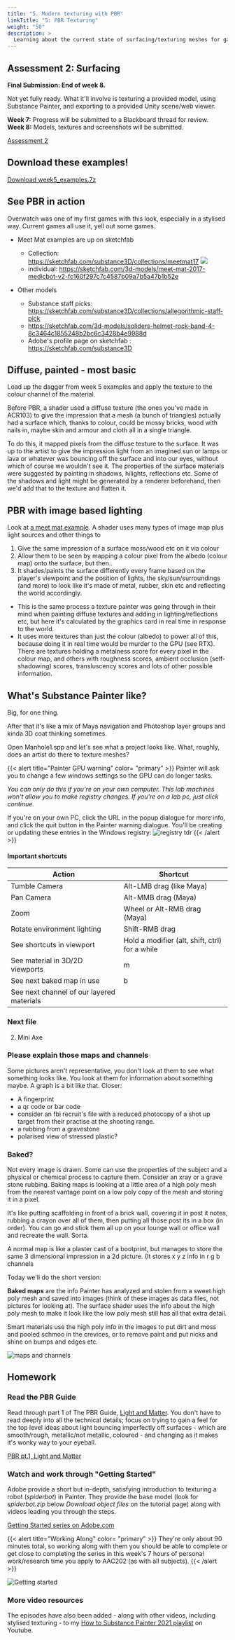 ```yaml
---
title: "5. Modern texturing with PBR"
linkTitle: "5: PBR Texturing"
weight: "50"
description: >
  Learning about the current state of surfacing/texturing meshes for games.
---
```


## Assessment 2: Surfacing

**Final Submission: End of week 8.**

Not yet fully ready. What it'll involve is texturing a provided model, using Substance Painter, and exporting to a provided Unity scene/web viewer. 

**Week 7:** Progress will be submitted to a Blackboard thread for review.   
**Week 8:** Models, textures and screenshots will be submitted.

<a class="btn btn-lg btn-primary mr-3 mb-4" href="../assessments/#2-model-surfacing">Assessment 2</a>

## Download these examples!

<a class="btn btn-lg btn-primary mr-3 mb-4" href="https://laustu.sharepoint.com/:u:/r/sites/largefilecurriculum/AAC202/model-surfacing/week5_examples.7z?csf=1&web=1&e=CKXhDG" target="_blank">Download week5_examples.7z<i class="fas fa-arrow-alt-circle-right ml-2"></i></a>

## See PBR in action

Overwatch was one of my first games with this look, especially in a stylised way.
Current games all use it, yell out some games.

  - Meet Mat examples are up on sketchfab 
    - Collection: https://sketchfab.com/substance3D/collections/meetmat17
    ![](mat_collection.png)
    - individual: https://sketchfab.com/3d-models/meet-mat-2017-medicbot-v2-fc160f297c7c4587b09a7b5a47b1b52e


  - Other models
    - Substance staff picks: https://sketchfab.com/substance3D/collections/allegorithmic-staff-pick
    - https://sketchfab.com/3d-models/soliders-helmet-rock-band-4-8c3464c1855248b2bc6c3428b4e9988d
    - Adobe's profile page on sketchfab : https://sketchfab.com/substance3D 

## Diffuse, painted - most basic

Load up the dagger from week 5 examples and apply the texture to the colour channel of the material.

Before PBR, a shader used a diffuse texture (the ones you've made in ACR103) to give the impression that a mesh (a bunch of triangles) actually had a surface which, thanks to colour, could be mossy bricks, wood with nails in, maybe skin and armour and cloth all in a single triangle.  

To do this, it mapped pixels from the diffuse texture to the surface. It was up to the artist to give the impression light from an imagined sun or lamps or lava or whatever was bouncing off the surface and into our eyes, without which of course we wouldn't see it. The properties of the surface materials were suggested by painting in shadows, hilights, reflections etc. Some of the shadows and light might be generated by a renderer beforehand, then we'd add that to the texture and flatten it. 

## PBR with image based lighting

Look at [a meet mat example](https://sketchfab.com/3d-models/meet-mat-2017-medicbot-v2-fc160f297c7c4587b09a7b5a47b1b52e).
A shader uses many types of image map plus light sources and other things to

1. Give the same impression of a surface moss/wood etc on it via colour
2. Allow them to be seen by mapping a colour pixel from the albedo (colour map) onto the surface, but then..
3. It shades/paints the surface differently every frame based on the player's viewpoint and the position of lights, the sky/sun/surroundings (and more) to look like it's made of metal, rubber, skin etc and reflecting the world accordingly. 
  - This is the same process a texture painter was going through in their mind when painting diffuse textures and adding in lighting/reflections etc, but here it's calculated by the graphics card in real time in response to the world. 
  - It uses more textures than just the colour (albedo) to power all of this, because doing it in real time would be murder to the GPU (see RTX). There are textures holding a metalness score for every pixel in the colour map, and others with roughness scores, ambient occlusion (self-shadowing) scores, transluscency scores and lots of other possible information.

## What's Substance Painter like?

Big, for one thing.

After that it's like a mix of Maya navigation and Photoshop layer groups and kinda 3D coat thinking sometimes.

Open Manhole1.spp and let's see what a project looks like. What, roughly, does an artist do there to texture meshes?

{{< alert title="Painter GPU warning" color= "primary" >}}
Painter will ask you to change a few windows settings so the GPU can do longer tasks. 

*You can only do this if you're on your own computer. This lab machines won't allow you to make registry changes. If you're on a lab pc, just click continue.*

If you're on your own PC, click the URL in the popup dialogue for more info, and click the quit button in the Painter warning dialogue. You'll be creating or updating these entries in the Windows registry:
![registry tdr](registry_tdr.png)
{{< /alert >}}

#### Important shortcuts

Action | Shortcut
--------------------------- | -------
Tumble Camera | Alt-LMB drag (like Maya)
Pan Camera | Alt-MMB drag (Maya)
Zoom | Wheel or Alt-RMB drag (Maya)
Rotate environment lighting | Shift-RMB drag
See shortcuts in viewport | Hold a modifier (alt, shift, ctrl) for a while 
See material in 3D/2D viewports | m
See next baked map in use | b
See next channel of our layered materials | 

### Next file 
 
2. Mini Axe

### Please explain those maps and channels

Some pictures aren't representative, you don't look at them to see what something looks like. You look at them for information about something maybe. A graph is a bit like that. Closer:
* A fingerprint
* a qr code or bar code
* consider an fbi recruit's file with a reduced photocopy of a shot up target from their practise at the shooting range.
* a rubbing from a gravestone
* polarised view of stressed plastic?

### Baked?

Not every image is drawn. Some can use the properties of the subject and a physical or chemical process to capture them. Consider an xray or a grave stone rubbing. Baking maps is looking at a little area of a high poly mesh from the nearest vantage point on a low poly copy of the mesh and storing it in a pixel.

It's like putting scaffolding in front of a brick wall, covering it in post it notes, rubbing a crayon over all of them, then putting all those post its in a box (in order). You can go and stick them all up on your lounge wall or office wall and recreate the wall. Sorta.

A normal map is like a plaster cast of a bootprint, but manages to store the same 3 dimensional impression in a 2d picture. (It stores x y z info in r g b channels

Today we'll do the short version:

**Baked maps** are the info Painter has analyzed and stolen from a sweet high poly mesh and saved into images (think of these images as data files, not pictures for looking at). The surface shader uses the info about the high poly mesh to make it look like the low poly mesh still has all that extra detail.  

Smart materials use the high poly info in the images to put dirt and moss and pooled schmoo in the crevices, or to remove paint and put nicks and shine on bumps and edges etc.

![maps and channels](maps_channels.png)

## Homework

### Read the PBR Guide

Read through part 1 of The PBR Guide, [Light and Matter](https://academy.substance3d.com/courses/the-pbr-guide-part-1). You don't have to read deeply into all the technical details; focus on trying to gain a feel for the top level ideas about light bouncing imperfectly off surfaces - which are smooth/rough, metallic/not metallic, coloured -  and changing as it makes it's wonky way to your eyeball.

<a class="btn btn-lg btn-primary mr-3 mb-4" href="https://substance3d.adobe.com/tutorials/courses/the-pbr-guide-part-1" target="_blank">PBR pt.1, Light and Matter<i class="fas fa-arrow-alt-circle-right ml-2"></i></a>
### Watch and work through "Getting Started"

Adobe provide a short but in-depth, satisfying introduction to texturing a robot (*spiderbot*) in Painter. They provide the base model (look for *spiderbot.zip* below *Download object files* on the tutorial page) along with videos leading you through the steps. 

<a class="btn btn-lg btn-primary mr-3 mb-4" href="https://substance3d.adobe.com/tutorials/courses/Getting-Started-with-Substance-3D-Painter-2021/youtube--ZbmRsOnApk" target="_blank">Getting Started series on Adobe.com<i class="fas fa-arrow-alt-circle-right ml-2"></i></a>

{{< alert title="Working Along" color= "primary" >}}
They're only about 90 minutes total, so working along with them you should be able to complete or get close to completing the series in this week's 7 hours of personal work/research time you apply to AAC202 (as with all subjects).
{{< /alert >}}

![Getting started](substance_getting_started.png)
### More video resources

The episodes have also been added - along with other videos, including stylised texturing - to my [How to Substance Painter 2021 playlist](https://www.youtube.com/playlist?list=PLfWza-ietxywun4izsjHG6A69i-aLROK4) on Youtube.


